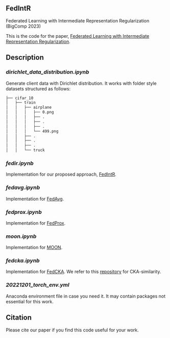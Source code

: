 ## FedIntR
Federated Learning with Intermediate Representation Regularization (BigComp 2023)

This is the code for the paper, [Federated Learning with Intermediate Representation Regularization](https://arxiv.org/abs/2210.15827).

## Description

### _dirichlet_data_distribution.ipynb_
Generate client data with Dirichlet distribution. It works with folder style datasets structured as follows:
```bash
├── cifar_10
│   ├── train
│   │   ├── airplane
│   │   │   ├── 0.png
│   │   │   ├── .
│   │   │   ├── .
│   │   │   ├── .
│   │   │   └── 499.png
│   │   ├── .
│   │   ├── .
│   │   ├── .
│   │   └── truck
```

### _fedir.ipynb_
Implementation for our proposed approach, [FedIntR](https://arxiv.org/abs/2210.15827). 
<!---  Although we named the file "fedir.ipynb", please don't confuse it with existing work [FedIR](https://arxiv.org/abs/2003.08082) -->

### _fedavg.ipynb_
Implementation for [FedAvg](https://arxiv.org/abs/1602.05629).

### _fedprox.ipynb_
Implementation for [FedProx](https://arxiv.org/abs/1812.06127).

### _moon.ipynb_
Implementation for [MOON](https://arxiv.org/abs/2103.16257).

### _fedcka.ipynb_
Implementation for [FedCKA](https://arxiv.org/abs/2112.00407). We refer to this [repository](https://github.com/jayroxis/CKA-similarity) for CKA-similarity.

### _20221201_torch_env.yml_
Anaconda environment file in case you need it. It may contain packages not essential for this work.

## Citation
Please cite our paper if you find this code useful for your work.
